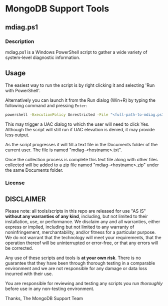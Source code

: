 MongoDB Support Tools
=====================

mdiag.ps1
---------

### Description

mdiag.ps1 is a Windows PowerShell script to gather a wide variety of system-level diagnostic information.


## Usage

The easiest way to run the script is by right clicking it and selecting 'Run with PowerShell'. 

Alternatively you can launch it from the Run dialog (Win+R) by typing the following command and pressing `Enter`:
```bat
powershell -ExecutionPolicy Unrestricted -File "<full-path-to-mdiag.ps1>" SF-XXXXXX
```

This may trigger a UAC dialog to which the user will need to click Yes. Although the script will still run if UAC elevation is denied, it may provide less output.

As the script progresses it will fill a text file in the Documents folder of the current user. The file is named "mdiag-\<hostname\>.txt". 

Once the collection process is complete this text file along with other files collected will be added to a zip file named "mdiag-\<hostname\>.zip" under the same Documents folder. 


### License

DISCLAIMER
----------
Please note: all tools/scripts in this repo are released for use "AS IS" **without any warranties of any kind**, including, but not limited to their installation, use, or performance.  We disclaim any and all warranties, either express or implied, including but not limited to any warranty of noninfringement, merchantability, and/or fitness for a particular purpose.  We do not warrant that the technology will meet your requirements, that the operation thereof will be uninterrupted or error-free, or that any errors will be corrected.

Any use of these scripts and tools is **at your own risk**.  There is no guarantee that they have been through thorough testing in a comparable environment and we are not responsible for any damage or data loss incurred with their use.

You are responsible for reviewing and testing any scripts you run *thoroughly* before use in any non-testing environment.

Thanks, 
The MongoDB Support Team
